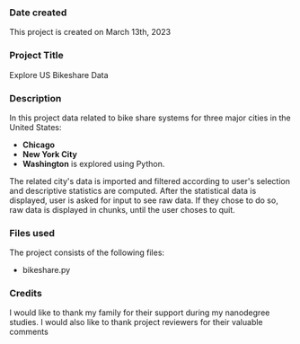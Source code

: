 ### Date created
This project is created on March 13th, 2023

### Project Title
Explore US Bikeshare Data

### Description
In this project data related to bike share systems for three major cities in the United States:
- **Chicago** 
- **New York City**
- **Washington** 
is explored using Python.

The related city's data is imported and filtered according to user's selection and descriptive statistics are computed.
After the statistical data is displayed, user is asked for input to see raw data. If they chose to do so, raw data is displayed in chunks, until the user choses to quit.

### Files used
The project consists of the following files:
- bikeshare.py

### Credits
I would like to thank my family for their support during my nanodegree studies. 
I would also like to thank project reviewers for their valuable comments
